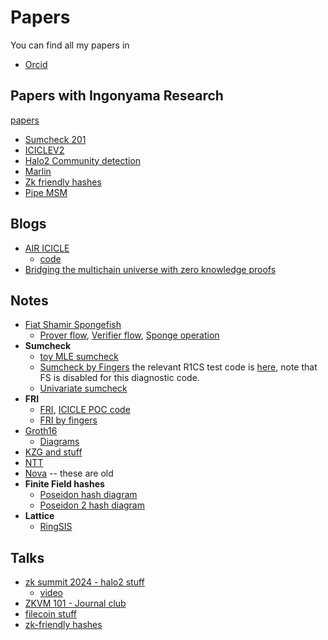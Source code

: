 # Papers

You can find all my papers in 
* [Orcid](https://orcid.org/0000-0002-1020-1397)

## Papers with Ingonyama Research

[papers](https://github.com/ingonyama-zk/papers)

* [Sumcheck 201](/Cryptography_ZK_FHE/papers/sumcheck_201_paper.pdf)
* [ICICLEV2](https://eprint.iacr.org/2024/973)
* [Halo2 Community detection](/Cryptography_ZK_FHE/papers/graph_methods_paper.pdf)
* [Marlin](/Cryptography_ZK_FHE/papers/Marlin_and_me.pdf)
* [Zk friendly hashes](/Cryptography_ZK_FHE/papers/sok_zk_friendly_hashes.pdf)
* [Pipe MSM](/Cryptography_ZK_FHE/papers/2022-999.pdf)

## Blogs

* [AIR ICICLE](https://hackmd.io/@Ingonyama/air-icicle)
  * [code](https://github.com/ingonyama-zk/air-icicle)
* [Bridging the multichain universe with zero knowledge proofs](https://medium.com/@ingonyama/bridging-the-multichain-universe-with-zero-knowledge-proofs-6157464fbc86)

## Notes

* [Fiat Shamir Spongefish](/Cryptography_ZK_FHE/notes/fiat_shamir_api_designdoc.pdf)
  * [Prover flow](/Cryptography_ZK_FHE/drawings/fiat_shamir-Prover%20Flow.png), [Verifier flow](/Cryptography_ZK_FHE/drawings/fiat_shamir-verifier%20flow.png), [Sponge operation](/Cryptography_ZK_FHE/drawings/fiat_shamir-sponge%20operation.png)
* **Sumcheck**
  * [toy MLE sumcheck](/Cryptography_ZK_FHE/notes/toy_MLE_sumcheck.pdf)
  * [Sumcheck by Fingers](/Cryptography_ZK_FHE/notes/Sumcheck_by_fingers_notes.pdf) the relevant R1CS test code is [here](https://github.com/ingonyama-zk/super-sumcheck/blob/02f0140b32a0db128e5c9bc6c6a92033ba38d048/src/test.rs#L144), note that FS is disabled for this diagnostic code.
  * [Univariate sumcheck](/Cryptography_ZK_FHE/notes/univariate_sumcheck_notes.pdf)
* **FRI**
  * [FRI](/Cryptography_ZK_FHE/notes/fri_api_design_doc.pdf), [ICICLE POC code](https://github.com/ingonyama-zk/research_POCs/tree/main/fri_poc)
  * [FRI by fingers](/Cryptography_ZK_FHE/notes/Fri%20by%20fingers%20(1).pdf)
* [Groth16](/Cryptography_ZK_FHE/notes/Groth16_notes.pdf)
  * [Diagrams](/Cryptography_ZK_FHE/drawings/groth16-groth16%20eval.png)
* [KZG and stuff](/Cryptography_ZK_FHE/notes/KZG_notes.pdf)
* [NTT](/Cryptography_ZK_FHE/notes/FFT_notes.pdf)
* [Nova](/Cryptography_ZK_FHE/notes/Nova_folding_scheme_notes.pdf) -- these are old
* **Finite Field hashes**
  * [Poseidon hash diagram](/Cryptography_ZK_FHE/drawings/Opt_Poseidon_by_poseidon_authors.png)
  * [Poseidon 2 hash diagram](/Cryptography_ZK_FHE/drawings/Poseidon-Poseidon2.png)
* **Lattice** 
  * [RingSIS](/Cryptography_ZK_FHE/notes/Hardware_acceleration_of_RingSIS_notes.pdf)

## Talks

* [zk summit 2024 - halo2 stuff](/Cryptography_ZK_FHE/talks/zk_summit_Apr_2024%20talk.pdf)
  * [video](https://youtu.be/SAu021NYJp8?si=LsldNO0G8P8fk9Zp)
* [ZKVM 101 - Journal club](/Cryptography_ZK_FHE//talks/journal_club_zkvm101.pdf)
* [filecoin stuff](/Cryptography_ZK_FHE/talks/2023_01_19_filecoin.pdf)
* [zk-friendly hashes](/Cryptography_ZK_FHE/talks/2022_10_20_zk_friendly_hashes.pdf)
